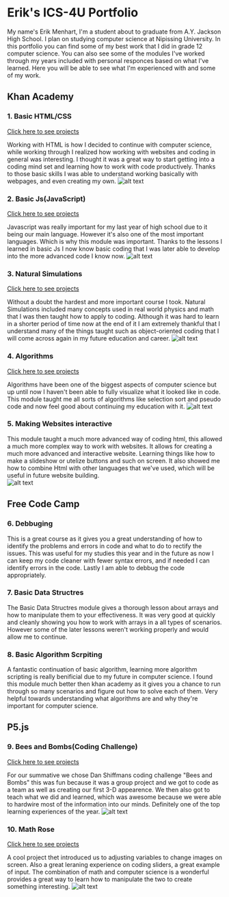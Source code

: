 # Erik's ICS-4U Portfolio

My name's Erik Menhart, I'm a student about to graduate from A.Y. Jackson High School. I plan on studying computer science at Nipissing University. In this portfolio you can find some of my best work that I did in grade 12 computer science. You can also see some of the modules I've worked through my years included with personal responces based on what I've learned. Here you will be able to see what I'm experienced with and some of my work.


## Khan Academy
### 1. Basic HTML/CSS
<a target="_blank" href="https://github.com/erikmenhart/khan-acedmy-projects/tree/master/html">Click here to see projects</a>

  Working with HTML is how I decided to continue with computer science, while working through I realized how working with websites and coding in general was interesting. I thought it was a great way to start getting into a coding mind set and learning how to work with code productively. Thanks to those basic skills I was able to understand working basically with webpages, and even creating my own.
  ![alt text](https://github.com/erikmenhart/khan-acedmy-projects/blob/master/html/invite.PNG)
  
### 2. Basic Js(JavaScript)
<a target="_blank" href="https://github.com/erikmenhart/khan-acedmy-projects/tree/master/js">Click here to see projects</a>

  Javascript was really important for my last year of high school due to it being our main language. However it's also one of the most important languages. Which is why this module was important. Thanks to the lessons I learned in basic Js I now know basic coding that I was later able to develop into the more advanced code I know now.
  ![alt text](https://github.com/erikmenhart/khan-acedmy-projects/blob/master/js/fish.PNG)
  
### 3. Natural Simulations
<a target="_blank" href="https://github.com/erikmenhart/khan-acedmy-projects/tree/master/natSimulations">Click here to see projects</a>

  Without a doubt the hardest and more important course I took. Natural Simulations included many concepts used in real world physics and math that I was then taught how to apply to coding. Although it was hard to learn in a shorter period of time now at the end of it I am extremely thankful that I understand many of the things taught such as object-oriented coding that I will come across again in my future education and career.
  ![alt text](https://github.com/erikmenhart/khan-acedmy-projects/blob/master/natSimulations/creat.PNG)
  
### 4. Algorithms
<a target="_blank" href="https://github.com/erikmenhart/khan-acedmy-projects/tree/master/Algorithms">Click here to see projects</a>

  Algorithms have been one of the biggest aspects of computer science but up until now I haven't been able to fully visualize what it looked like in code. This module taught me all sorts of algorithms like selection sort and pseudo code and now feel good about continuing my education with it.
  ![alt text](https://github.com/erikmenhart/khan-acedmy-projects/blob/master/Algorithms/selection.PNG)
  
### 5. Making Websites interactive

  This module taught a much more advanced way of coding html, this allowed a much more complex way to work with websites. It allows for creating a much more advanced and interactive website. Learning things like how to make a slideshow or utelize buttons and such on screen. It also showed me how to combine Html with other languages that we've used, which will be useful in future website building.  
![alt text](https://github.com/erikmenhart/khan-acedmy-projects/blob/master/html/walk%20cat.PNG)

## Free Code Camp
### 6. Debbuging

  This is a great course as it gives you a great understanding of how to identify the problems and errors in code and what to do to rectify the issues. This was useful for my studies this year and in the future as now I can keep my code cleaner with fewer syntax errors, and if needed I can identify errors in the code. Lastly I am able to debbug the code appropriately.

### 7. Basic Data Structres

  The Basic Data Structres module gives a thorough lesson about arrays and how to manipulate them to your effectiveness. It was very good at quickly and cleanly showing you how to work with arrays in a all types of scenarios. However some of the later lessons weren't working properly and would allow me to continue.

### 8. Basic Algorithm Scrpiting

  A fantastic continuation of basic algorithm, learning more algorithm scripting is really benificial due to my future in computer science. I found this module much better then khan academy as it gives you a chance to run through so many scenarios and figure out how to solve each of them. Very helpful towards understanding what algorithms are and why they're important for computer science.


## P5.js
### 9. Bees and Bombs(Coding Challenge)
<a target="_blank" href="https://github.com/erikmenhart/Cube-wave-challenge">Click here to see projects</a>

  For our summative we chose Dan Shiffmans coding challenge "Bees and Bombs" this was fun because it was a group project and we got to code as a team as well as creating our first 3-D appearence. We then also got to teach what we did and learned, which was awesome because we were able to hardwire most of the information into our minds. Definitely one of the top learning experiences of the year.
  ![alt text](https://github.com/erikmenhart/Cube-wave-challenge/blob/master/cube%20wave.PNG)
  
### 10. Math Rose
<a target="_blank" href="https://github.com/erikmenhart/Mathrose.js">Click here to see projects</a>

  A cool project thet introduced us to adjusting variables to change images on screen. Also a great leraning experience on coding sliders, a great example of input. The combination of math and computer science is a wonderful provides a great way to learn how to manipulate the two to create something interesting.
![alt text](https://github.com/erikmenhart/Mathrose.js/blob/master/math%20rose.PNG)
